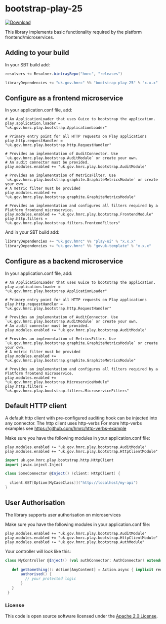 
# bootstrap-play-25

[ ![Download](https://api.bintray.com/packages/hmrc/releases/bootstrap-play-25/images/download.svg) ](https://bintray.com/hmrc/releases/bootstrap-play-25/_latestVersion)

This library implements basic functionality required by the platform frontend/microservices.


## Adding to your build

In your SBT build add:

```scala
resolvers += Resolver.bintrayRepo("hmrc", "releases")

libraryDependencies += "uk.gov.hmrc" %% "bootstrap-play-25" % "x.x.x"
```

## Configure as a frontend microservice

In your application.conf file, add:

```properties
# An ApplicationLoader that uses Guice to bootstrap the application.
play.application.loader = "uk.gov.hmrc.play.bootstrap.ApplicationLoader"

# Primary entry point for all HTTP requests on Play applications
play.http.requestHandler = "uk.gov.hmrc.play.bootstrap.http.RequestHandler"

# Provides an implementation of AuditConnector. Use `uk.gov.hmrc.play.bootstrap.AuditModule` or create your own.
# An audit connector must be provided.
play.modules.enabled += "uk.gov.hmrc.play.bootstrap.AuditModule"

# Provides an implementation of MetricsFilter. Use `uk.gov.hmrc.play.bootstrap.graphite.GraphiteMetricsModule` or create your own.
# A metric filter must be provided
play.modules.enabled += "uk.gov.hmrc.play.bootstrap.graphite.GraphiteMetricsModule"

# Provides an implementation and configures all filters required by a Platform frontend microservice.
play.modules.enabled += "uk.gov.hmrc.play.bootstrap.FrontendModule"
play.http.filters = "uk.gov.hmrc.play.bootstrap.filters.FrontendFilters"

```

And in your SBT build add:

```scala
libraryDependencies += "uk.gov.hmrc" %% "play-ui" % "x.x.x"
libraryDependencies += "uk.gov.hmrc" %% "govuk-template" % "x.x.x"
```

## Configure as a backend microservice

In your application.conf file, add:

```properties
# An ApplicationLoader that uses Guice to bootstrap the application.
play.application.loader = "uk.gov.hmrc.play.bootstrap.ApplicationLoader"

# Primary entry point for all HTTP requests on Play applications
play.http.requestHandler = "uk.gov.hmrc.play.bootstrap.http.RequestHandler"

# Provides an implementation of AuditConnector. Use `uk.gov.hmrc.play.bootstrap.AuditModule` or create your own.
# An audit connector must be provided.
play.modules.enabled += "uk.gov.hmrc.play.bootstrap.AuditModule"

# Provides an implementation of MetricsFilter. Use `uk.gov.hmrc.play.bootstrap.graphite.GraphiteMetricsModule` or create your own.
# A metric filter must be provided
play.modules.enabled += "uk.gov.hmrc.play.bootstrap.graphite.GraphiteMetricsModule"

# Provides an implementation and configures all filters required by a Platform frontend microservice.
play.modules.enabled += "uk.gov.hmrc.play.bootstrap.MicroserviceModule"
play.http.filters = "uk.gov.hmrc.play.bootstrap.filters.MicroserviceFilters"

```

## Default HTTP client

A default http client with pre-configured auditing hook can be injected into any connector. The http client uses http-verbs
For more http-verbs examples see https://github.com/hmrc/http-verbs-example 


Make sure you have the following modules in your application.conf file:

```properties
play.modules.enabled += "uk.gov.hmrc.play.bootstrap.AuditModule"
play.modules.enabled += "uk.gov.hmrc.play.bootstrap.HttpClientModule"
```


```scala
import uk.gov.hmrc.play.bootstrap.http.HttpClient
import javax.inject.Inject

class SomeConnector @Inject() (client: HttpClient) {
  
  client.GET[Option[MyCaseClass]]("http://localhost/my-api")
}
```

## User Authorisation

The library supports user authorisation on microservices

Make sure you have the following modules in your application.conf file:

```
play.modules.enabled += "uk.gov.hmrc.play.bootstrap.AuditModule"
play.modules.enabled += "uk.gov.hmrc.play.bootstrap.HttpClientModule"
play.modules.enabled += "uk.gov.hmrc.play.bootstrap.AuthModule"
```

Your controller will look like this:
```scala
class MyController @Inject() (val authConnector: AuthConnector) extends BaseController with AuthorisedFunctions {
   
   def getSomething(): Action[AnyContent] = Action.async { implicit request ⇒
       authorised() {
         // your protected logic
       } 
   }
 }
```

### License

This code is open source software licensed under the [Apache 2.0 License]("http://www.apache.org/licenses/LICENSE-2.0.html").
    
    
